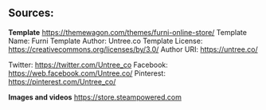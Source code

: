 ## Sources:

__Template__ 
https://themewagon.com/themes/furni-online-store/
Template Name: Furni
Template Author: Untree.co
Template License: https://creativecommons.org/licenses/by/3.0/
Author URI: https://untree.co/

Twitter: https://twitter.com/Untree_co
Facebook: https://web.facebook.com/Untree.co/
Pinterest: https://pinterest.com/Untree_co/


__Images and videos__
https://store.steampowered.com